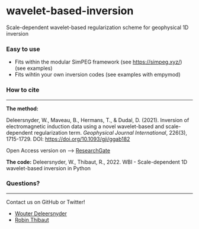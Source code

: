 # wavelet-based-inversion
Scale-dependent wavelet-based regularization scheme for geophysical 1D  inversion

### Easy to use
- Fits within the modular SimPEG framework (see https://simpeg.xyz/) (see examples)
- Fits wihtin your own inversion codes (see examples with empymod)

### How to cite
-----------
**The method:**

Deleersnyder, W., Maveau, B., Hermans, T., & Dudal, D. (2021). Inversion of electromagnetic induction data using a novel wavelet-based and scale-dependent regularization term. _Geophysical Journal International_, 226(3), 1715-1729.  DOI: https://doi.org/10.1093/gji/ggab182

Open Access version on --> [ResearchGate](https://www.researchgate.net/publication/351407378_Inversion_of_electromagnetic_induction_data_using_a_novel_wavelet-based_and_scale-dependent_regularization_term)

**The code:**
Deleersnyder, W., Thibaut, R., 2022. WBI - Scale-dependent 1D wavelet-based inversion in Python
### Questions?
-----------
Contact us on GitHub or Twitter!
- [Wouter Deleersnyder](https://twitter.com/wouterdls)
- [Robin Thibaut](https://twitter.com/RobinThibaut)